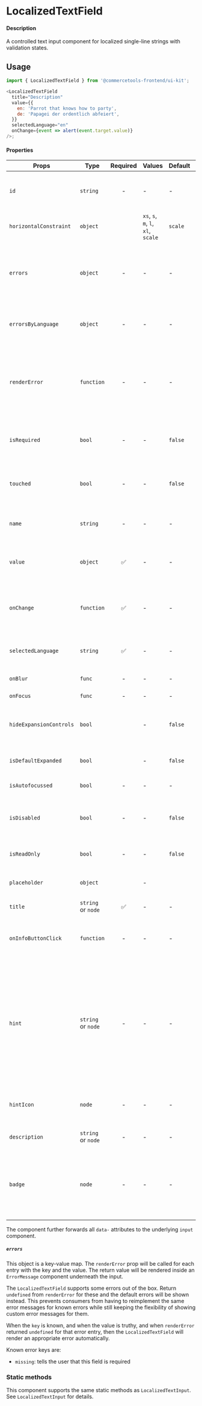 # LocalizedTextField

#### Description

A controlled text input component for localized single-line strings with validation
states.

## Usage

```js
import { LocalizedTextField } from '@commercetools-frontend/ui-kit';

<LocalizedTextField
  title="Description"
  value={{
    en: 'Parrot that knows how to party',
    de: 'Papagei der ordentlich abfeiert',
  }}
  selectedLanguage="en"
  onChange={event => alert(event.target.value)}
/>;
```

#### Properties

| Props                   | Type               | Required | Values                             | Default | Description                                                                                                                                                                                                                                                           |
| ----------------------- | ------------------ | :------: | ---------------------------------- | ------- | --------------------------------------------------------------------------------------------------------------------------------------------------------------------------------------------------------------------------------------------------------------------- |
| `id`                    | `string`           |    -     | -                                  | -       | Used as HTML `id` property. An `id` is auto-generated when it is not specified.                                                                                                                                                                                       |
| `horizontalConstraint`  | `object`           |          | `xs`, `s`, `m`, `l`, `xl`, `scale` | `scale` | Horizontal size limit of the input fields.                                                                                                                                                                                                                            |
| `errors`                | `object`           |    -     | -                                  | -       | A map of errors. Error messages for known errors are rendered automatically. Unknown errors will be forwarded to `renderError`.                                                                                                                                       |
| `errorsByLanguage`      | `object`           |    -     | -                                  | -       | Errors for each translation. These are forwarded to the `errors` prop of `LocalizedTextInput`.                                                                                                                                                                        |
| `renderError`           | `function`         |    -     | -                                  | -       | Called with custom errors, as `renderError(key, error)`. This function can return a message which will be wrapped in an `ErrorMessage`. It can also return `null` to show no error.                                                                                   |
| `isRequired`            | `bool`             |    -     | -                                  | `false` | Indicates if the value is required. Shows an the "required asterisk" if so.                                                                                                                                                                                           |
| `touched`               | `bool`             |    -     | -                                  | `false` | Indicates whether the field was touched. Errors will only be shown when the field was touched.                                                                                                                                                                        |
| `name`                  | `string`           |    -     | -                                  | -       | Used as HTML `name` of the input component. property                                                                                                                                                                                                                  |
| `value`                 | `object`           |    ✅    | -                                  | -       | Values to use. Keyed by language, the values are the actual values, e.g. `{ en: 'Horse', de: 'Pferd' }`                                                                                                                                                               |
| `onChange`              | `function`         |    ✅    | -                                  | -       | Gets called when any input is changed. Is called with the change event of the changed input.                                                                                                                                                                          |
| `selectedLanguage`      | `string`           |    ✅    | -                                  | -       | Specifies which language will be shown in case the `LocalizedTextInput` is collapsed.                                                                                                                                                                                 |
| `onBlur`                | `func`             |    -     | -                                  | -       | Called when input is blurred                                                                                                                                                                                                                                          |
| `onFocus`               | `func`             |    -     | -                                  | -       | Called when input is focused                                                                                                                                                                                                                                          |
| `hideExpansionControls` | `bool`             |          | -                                  | `false` | Will hide the expansion controls when set to `true`. It always shows all languages instead.                                                                                                                                                                           |
| `isDefaultExpanded`     | `bool`             |          | -                                  | `false` | Controls whether one or all languages are visible by default                                                                                                                                                                                                          |
| `isAutofocussed`        | `bool`             |    -     | -                                  | -       | Focus the input on initial render                                                                                                                                                                                                                                     |
| `isDisabled`            | `bool`             |    -     | -                                  | `false` | Indicates that the input cannot be modified (e.g not authorised, or changes currently saving).                                                                                                                                                                        |
| `isReadOnly`            | `bool`             |    -     | -                                  | `false` | Indicates that the field is displaying read-only content                                                                                                                                                                                                              |
| `placeholder`           | `object`           |          | -                                  |         | Placeholders for each language. Object of the same shape as `value`.                                                                                                                                                                                                  |
| `title`                 | `string` or `node` |    ✅    | -                                  | -       | Title of the label                                                                                                                                                                                                                                                    |
| `onInfoButtonClick`     | `function`         |    -     | -                                  | -       | Function called when info button is pressed. Info button will only be visible when this prop is passed.                                                                                                                                                               |
| `hint`                  | `string` or `node` |    -     | -                                  | -       | Hint for the label. Provides a supplementary but important information regarding the behaviour of the input (e.g warn about uniqueness of a field, when it can only be set once), whereas `description` can describe it in more depth. Can also receive a `hintIcon`. |
| `hintIcon`              | `node`             |    -     | -                                  | -       | Icon to be displayed beside the hint text. Will only get rendered when `hint` is passed as well.                                                                                                                                                                      |
| `description`           | `string` or `node` |    -     | -                                  | -       | Provides a description for the title.                                                                                                                                                                                                                                 |
| `badge`                 | `node`             |    -     | -                                  | -       | Badge to be displayed beside the label. Might be used to display additional information about the content of the field (E.g verified email)                                                                                                                           |

The component further forwards all `data-` attributes to the underlying `input` component.

##### `errors`

This object is a key-value map. The `renderError` prop will be called for each entry with the key and the value. The return value will be rendered inside an `ErrorMessage` component underneath the input.

The `LocalizedTextField` supports some errors out of the box. Return `undefined` from `renderError` for these and the default errors will be shown instead. This prevents consumers from having to reimplement the same error messages for known errors while still keeping the flexibility of showing custom error messages for them.

When the `key` is known, and when the value is truthy, and when `renderError` returned `undefined` for that error entry, then the `LocalizedTextField` will render an appropriate error automatically.

Known error keys are:

- `missing`: tells the user that this field is required

### Static methods

This component supports the same static methods as `LocalizedTextInput`. See `LocalizedTextInput` for details.
